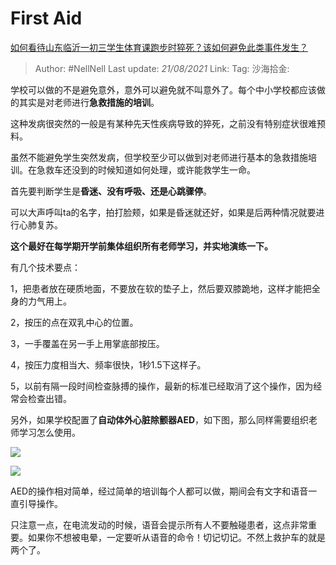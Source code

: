 # First Aid

[如何看待山东临沂一初三学生体育课跑步时猝死？该如何避免此类事件发生？](https://www.zhihu.com/question/420423650/answer/1465502780)

> Author: #NellNell
> Last update: *21/08/2021*
> Link:
> Tag:
> 沙海拾金:

学校可以做的不是避免意外，意外可以避免就不叫意外了。每个中小学校都应该做的其实是对老师进行**急救措施的培训**。

这种发病很突然的一般是有某种先天性疾病导致的猝死，之前没有特别症状很难预料。

虽然不能避免学生突然发病，但学校至少可以做到对老师进行基本的急救措施培训。在急救车还没到的时候知道如何处理，或许能救学生一命。

首先要判断学生是**昏迷、没有呼吸、还是心跳骤停**。

可以大声呼叫ta的名字，拍打脸颊，如果是昏迷就还好，如果是后两种情况就要进行心肺复苏。

**这个最好在每学期开学前集体组织所有老师学习，并实地演练一下。**

有几个技术要点：

1，把患者放在硬质地面，不要放在软的垫子上，然后要双膝跪地，这样才能把全身的力气用上。

2，按压的点在双乳中心的位置。

3，一手覆盖在另一手上用掌底部按压。

4，按压力度相当大、频率很快，1秒1.5下这样子。

5，以前有隔一段时间检查脉搏的操作，最新的标准已经取消了这个操作，因为经常会检查出错。

另外，如果学校配置了**自动体外心脏除颤器AED**，如下图，那么同样需要组织老师学习怎么使用。

![](https://pic3.zhimg.com/50/v2-895a0242a31c33e45f9c99a257b86168_720w.jpg?source=c8b7c179)

![](https://pic3.zhimg.com/80/v2-895a0242a31c33e45f9c99a257b86168_720w.jpg?source=c8b7c179)

AED的操作相对简单，经过简单的培训每个人都可以做，期间会有文字和语音一直引导操作。

只注意一点，在电流发动的时候，语音会提示所有人不要触碰患者，这点非常重要。如果你不想被电晕，一定要听从语音的命令！切记切记。不然上救护车的就是两个了。
